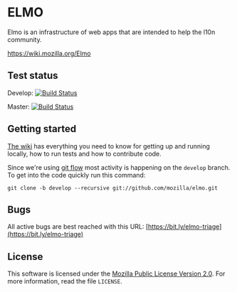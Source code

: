 ELMO
====

Elmo is an infrastructure of web apps that are intended to help the
l10n community.

https://wiki.mozilla.org/Elmo

Test status
-----------
Develop: [![Build Status](https://travis-ci.org/mozilla/elmo.svg?branch=develop)](https://travis-ci.org/mozilla/elmo)

Master: [![Build Status](https://travis-ci.org/mozilla/elmo.svg?branch=master)](https://travis-ci.org/mozilla/elmo)

Getting started
---------------

[The wiki](https://github.com/mozilla/elmo/wiki) has everything you
need to know for getting up and running locally, how to run tests and
how to contribute code.

Since we're using [git flow](https://github.com/nvie/gitflow) most
activity is happening on the ``develop`` branch. To get into the code
quickly run this command:

```
git clone -b develop --recursive git://github.com/mozilla/elmo.git
```

Bugs
----

All active bugs are best reached with this URL:
[https://bit.ly/elmo-triage](https://bit.ly/elmo-triage)

License
-------
This software is licensed under the [Mozilla Public License Version 2.0][MPL]. For more
information, read the file ``LICENSE``.

[MPL]: http://www.mozilla.org/MPL/
